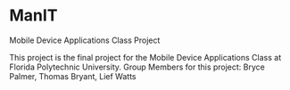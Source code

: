 # ManIT
Mobile Device Applications Class Project

This project is the final project for the Mobile Device Applications Class at Florida Polytechnic University.
Group Members for this project:
Bryce Palmer,
Thomas Bryant,
Lief Watts
